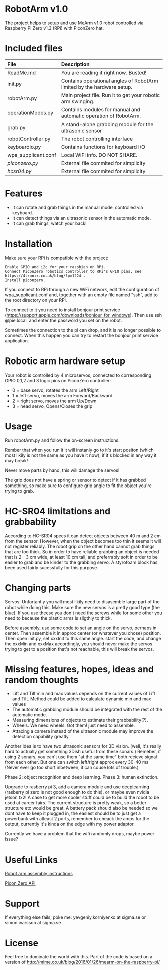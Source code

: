 # RobotArm v1.0

The project helps to setup and use MeArm v1.0 robot controlled via Raspberry Pi Zero v1.3 (RPi) with PiconZero hat. 


# Included files
| File                | Description |
| :------------------ | :---------- |
| ReadMe.md	          | You are reading it right now. Busted! |
| init.py             | Contains operational angles of RobotArm limited by the hardware setup. |
| robotArm.py         | Main project file. Run it to get your robotic arm swinging. |
| operationModes.py   | Contains modules for manual and automatic operation of RobotArm. |
| grab.py             | A stand-alone grabbing module for the ultrasonic sensor |
| robotController.py  | The robot controlling interface |
| keyboardio.py       | Contains functions for keyboard I/O |
| wpa_supplicant.conf | Local WiFi info. DO NOT SHARE. |
| *piconzero.py*      | External file commited for simplicity |
| *hcsr04.py*         | External file commited for simplicity |

	
# Features

* It can rotate and grab things in the manual mode, controlled via keyboard.
* It can detect things via an ultrasonic sensor in the automatic mode.
* It can grab things, watch your back!


# Installation

Make sure your RPi is compatible with the project:

    Enable GPIO and i2c for your raspbian on RPi.
	Connect PiconZero robotics controller to RPi's GPIO pins, see https://4tronix.co.uk/blog/?p=1224 .
	Install piconzero.

If you connect to RPi through a new WiFi network, edit the configuration of wpa_supplicant.conf and, together with an empty file named "ssh", add to the root directory on your RPi. 

To connect to it you need to install bonjour print service (https://support.apple.com/downloads/bonjour_for_windows).
Then use ssh <username>@pie.local, and enter the password you set on the robot.

Sometimes the connection to the pi can drop, and it is no longer possible to connect. When this happen you can try to restart the bonjour print service application.



# Robotic arm hardware setup
Your robot is controlled by 4 microservos, connected to corresponding GPIO 0,1,2 and 3 logic pins on PiconZero controller:
* 0 = base servo, rotates the arm Left/Right
* 1 = left servo, moves the arm Forward/Backward
* 2 = right servo, moves the arm Up/Down
* 3 = head servo, Opens/Closes the grip


# Usage
Run robotArm.py and follow the on-screen instructions. 

Rember that when you run it it will instanly go to it's start positon (which most likily is not the same as you have it now), if it's blocked in any way it may break!

Never move parts by hand, this will damage the servos!

The grip does not have a spring or sensor to detect if it has grabbed something, so make sure to configure grip angle to fit the object you're trying to grab.

# HC-SR04 limitations and grabbability
According to HC-SR04 specs it can detect objects between 40 m and 2 cm from the sensor. However, when the object becomes too thin it seems it will not register reliably. The robot grip on the other hand cannot grab things that are too thick. So in order to have reliable grabbing an object is needed that is 2 - 3 cm wide, at least 10 cm tall, and preferrably soft in order to be easier to grab and be kinder to the grabbing servo. A styrofoam block has been used fairly sucessfully for this purpose.


# Changing parts
Servos: Unfortantly you will most likily need to disasemble large part of the robot while doing this. Make sure the new servos is a pretty good type (the blue). If you use theese you don't need the screws while for some other you need to because the plastic arms is sligthly to thick. 

Before assembly, use some code to set an angle on the servo, perhaps in center. Then assemble it in approx center (or whatever you chose) position. Then open init.py, set xxxInit to this same angle. start the code, and change the xxxMin and xxxMax accordingly, you should never make the servos trying to get to a position that's not reachable, this will break the servos.



# Missing features, hopes, ideas and random thoughts
* Lift and Tilt min and max values depends on the current values of Lift and Tilt. Method could be added to calculate dynamic min and max values
* The automatic grabbing module should be integrated with the rest of the automatic mode.
* Measuring dimensions of objects to estimate their grabbability(?).
* Wheels. We need wheels. Got them! just need to assemble.
* Attacing a camera instead of the ultrasonic module may improve the detection capability greatly. 

Another idea is to have two ultrasonic sensors for 3D vision. (well, it's really hard to actually get something 3Dish useful from these sonars.)
Remeber, if using 2 sonars, you can't use them "at the same time" both recieve signal from each other. But one can switch left/right approx every 30-40 ms (Never ever go too short inbetween, it can couse lots of trouble.)


Phase 2: object recognition and deep learning. Phase 3: human extinction.


Upgrade to rasberry pi 3, add a camera module and use deeplearning (rasberry pi zero is not good enough to do this). or maybe even nvidia jetson tx2! 
A case to get more cooler stuff could be to build the robot to be used at career fairs.
The current structure is pretty weak, so a better structure etc would be great.
A battery pack should also be needed so we dont have to keep it plugged in, the easiest should be
to just get a powerbank with atleast 2 ports, remember to cheack the amps for the output, currently
it's kinda on the edge with my power adaptor. 


Currently we have a problem that the wifi randomly drops, maybe power issue?

# Useful Links
[Robot arm assembly instructions](http://www.instructables.com/id/MeArm-Robot-Arm-Your-Robot-V10/)

[Picon Zero API](https://4tronix.co.uk/blog/?p=1224)


# Support

If everything else fails, poke me: yevgeniy.korniyenko at sigma.se or simon.ivarsson at sigma.se


# License
Feel free to dominate the world with this.
Part of the code is based on a version of http://mime.co.uk/blog/2016/01/26/mearm-on-the-raspberry-pi/
